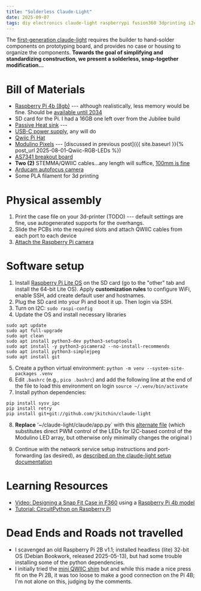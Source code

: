 ```yaml
---
title: "Solderless Claude-Light"
date: 2025-09-07
tags: diy electronics claude-light raspberrypi fusion360 3dprinting i2c flask
---
```


The [first-generation claude-light](https://doi.org/10.1063/5.0266757) requires the builder to hand-solder components on prototyping board, and provides no case or housing to organize the components. **Towards the goal of simplifying and standardizing construction, we present a solderless, snap-together modification...**


# Bill of Materials

- [Raspberry Pi 4b (8gb)](https://www.adafruit.com/product/4564) --- although realistically, less memory would be fine.  Should be [available until 2034](https://endoflife.date/raspberry-pi)
- SD card for the Pi.  I had a 16GB one left over from the Jubilee build
- [Passive Heat sink](https://www.adafruit.com/product/3082) --- 
- [USB-C power supply](https://www.adafruit.com/product/5801), any will do 
- [Qwiic Pi Hat](https://www.adafruit.com/product/4688)
- [Modulino Pixels](https://amzn.to/4lUfLp4) --- [discussed in previous post]({{ site.baseurl }}{% post_url 2025-08-01-Qwiic-RGB-LEDs %})
- [AS7341 breakout board](https://www.adafruit.com/product/4698)
- **Two (2)** STEMMA/QWIIC cables...any length will suffice, [100mm is fine](https://www.adafruit.com/product/4210)
- [Arducam autofocus camera](https://amzn.to/4fZadrY)
- Some PLA filament for 3d printing

# Physical assembly

1. Print the case file on your 3d-printer (TODO) --- default settings are fine, use autogenerated supports for the overhangs. 
2. Slide the PCBs into the required slots and attach QWIIC cables from each port to each device
3. [Attach the Raspberry Pi camera](https://www.raspberrypi.com/documentation/accessories/camera.html)

# Software setup

1. Install [Raspberry Pi Lite OS](https://www.raspberrypi.com/documentation/computers/getting-started.html#installing-the-operating-system) on the SD card (go to the "other" tab and install the 64-bit Lite OS).  Apply **customization rules** to configure WiFi, enable SSH, add create default user and hostnames.
2. Plug the SD card into your Pi and boot it up. Then login via SSH.
3. Turn on I2C: `sudo raspi-config`
4. Update the OS and install necessary libraries
```
sudo apt update 
sudo apt full-upgrade 
sudo apt clean
sudo apt install python3-dev python3-setuptools
sudo apt install -y python3-picamera2 --no-install-recommends 
sudo apt install python3-simplejpeg 
sudo apt install git
```
5. Create a python virtual environment: `python -m venv --system-site-packages .venv` 
6. Edit `.bashrc` (e.g., `pico .bashrc`) and add the following line at the end of the file to load this environment on login `source ~/.venv/bin/activate`
7. Install python dependencies:
```
pip install sysv_ipc
pip install retry
pip install git+git://github.com/jkitchin/claude-light
```
8. **Replace** '~/claude-light/claude/app.py` with this [alternate file](https://gist.github.com/jschrier/131f4741202a30edf7c8ba3b3a3c3f16) (which substitutes direct PWM control of the LEDs for I2C-based control of the Modulino LED array, but otherwise only minimally changes the original  )

9. Continue with the network service setup instructions and port-forwarding (as desired), as [described on the claude-light setup documentation](https://github.com/jkitchin/claude-light/tree/main?tab=readme-ov-file#setup-claude-as-a-service)


# Learning Resources

- [Video: Designing a Snap Fit Case in F360](https://www.youtube.com/watch?v=E0NVC8xhf3I) using a [Raspberry Pi 4b model](https://productdesignonline1.autodesk360.com/g/shares/SH9285eQTcf875d3c5399c702f6dba2dff4d)
- [Tutorial: CircuitPython on Raspberry Pi](https://learn.adafruit.com/circuitpython-on-raspberrypi-linux/i2c-sensors-and-devices)


# Dead Ends and Roads not travelled

- I scavenged an old Raspberry Pi 2B v1.1; installed headless (lite) 32-bit OS (Debian Bookwork, released 2025-05-13), but had some trouble installing some of the python dependencies.
- I initially tried the [mini QWIIC shim](https://www.sparkfun.com/sparkfun-qwiic-shim-for-raspberry-pi.html) but and while this made a nice press fit on the Pi 2B, it was too loose to make a good connection on the Pi 4B; I'm not alone on this, judging by the comments.    
